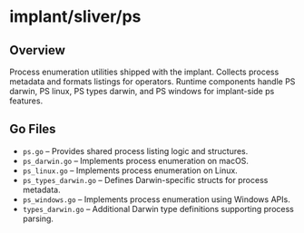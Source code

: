 # implant/sliver/ps

## Overview

Process enumeration utilities shipped with the implant. Collects process metadata and formats listings for operators. Runtime components handle PS darwin, PS linux, PS types darwin, and PS windows for implant-side ps features.

## Go Files

- `ps.go` – Provides shared process listing logic and structures.
- `ps_darwin.go` – Implements process enumeration on macOS.
- `ps_linux.go` – Implements process enumeration on Linux.
- `ps_types_darwin.go` – Defines Darwin-specific structs for process metadata.
- `ps_windows.go` – Implements process enumeration using Windows APIs.
- `types_darwin.go` – Additional Darwin type definitions supporting process parsing.
